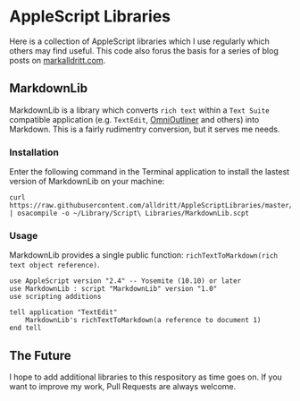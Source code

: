 # AppleScript Libraries
Here is a collection of AppleScript libraries which I use regularly which others may find useful.  This code also forus the basis for a series of blog posts on [markalldritt.com](http://markalldritt.com).

## MarkdownLib

MarkdownLib is a library which converts `rich text` within a `Text Suite` compatible application (e.g. `TextEdit`, [OmniOutliner](https://www.omnigroup.com/omnioutliner) and others) into Markdown.  This is a fairly rudimentry conversion, but it serves me needs.

### Installation

Enter the following command in the Terminal application to install the lastest version of MarkdownLib on your machine:

~~~~
curl https://raw.githubusercontent.com/alldritt/AppleScriptLibraries/master/MarkdownLib.applescript | osacompile -o ~/Library/Script\ Libraries/MarkdownLib.scpt
~~~~

### Usage

MarkdownLib provides a single public function: `richTextToMarkdown(rich text object reference)`.

~~~~
use AppleScript version "2.4" -- Yosemite (10.10) or lateruse MarkdownLib : script "MarkdownLib" version "1.0"use scripting additionstell application "TextEdit"	MarkdownLib's richTextToMarkdown(a reference to document 1)end tell~~~~
## The Future
I hope to add additional libraries to this respository as time goes on.  If you want to improve my work, Pull Requests are always welcome.

